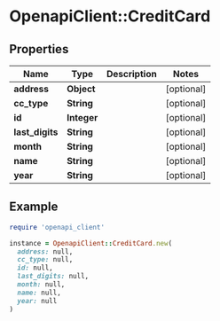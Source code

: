 # OpenapiClient::CreditCard

## Properties

| Name | Type | Description | Notes |
| ---- | ---- | ----------- | ----- |
| **address** | **Object** |  | [optional] |
| **cc_type** | **String** |  | [optional] |
| **id** | **Integer** |  | [optional] |
| **last_digits** | **String** |  | [optional] |
| **month** | **String** |  | [optional] |
| **name** | **String** |  | [optional] |
| **year** | **String** |  | [optional] |

## Example

```ruby
require 'openapi_client'

instance = OpenapiClient::CreditCard.new(
  address: null,
  cc_type: null,
  id: null,
  last_digits: null,
  month: null,
  name: null,
  year: null
)
```

